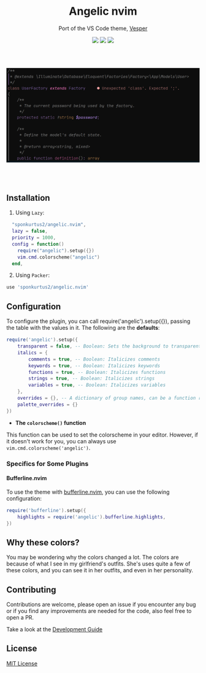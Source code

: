 <div align="center">

# Angelic nvim

Port of the VS Code theme, [Vesper](https://github.com/raunofreiberg/vesper)

<a href="https://dotfyle.com/sponkurtus2/angelicnvim"><img src="https://dotfyle.com/sponkurtus2/angelicnvim/badges/plugins?style=for-the-badge" /></a>
<a href="https://dotfyle.com/sponkurtus2/angelicnvim"><img src="https://dotfyle.com/sponkurtus2/angelicnvim/badges/leaderkey?style=for-the-badge" /></a>
<a href="https://dotfyle.com/sponkurtus2/angelicnvim"><img src="https://dotfyle.com/sponkurtus2/angelicnvim/badges/plugin-manager?style=for-the-badge" /></a>

<br/>
<br/>

![preview](./assets/angelic.png)

<br/>
<br/>

</div>

## Installation

1. Using `Lazy`:

```lua
  "sponkurtus2/angelic.nvim",
  lazy = false,
  priority = 1000,
  config = function()
    require("angelic").setup({})
    vim.cmd.colorscheme("angelic")
  end,
```

2. Using `Packer`:

```lua
use 'sponkurtus2/angelic.nvim'
```

## Configuration

To configure the plugin, you can call require('angelic').setup({}), passing the table with the values in it. The following are the **defaults**:

```lua
require('angelic').setup({
    transparent = false, -- Boolean: Sets the background to transparent
    italics = {
        comments = true, -- Boolean: Italicizes comments
        keywords = true, -- Boolean: Italicizes keywords
        functions = true, -- Boolean: Italicizes functions
        strings = true, -- Boolean: Italicizes strings
        variables = true, -- Boolean: Italicizes variables
    },
    overrides = {}, -- A dictionary of group names, can be a function returning a dictionary or a table.
    palette_overrides = {}
})
```

- **The `colorscheme()` function**

This function can be used to set the colorscheme in your editor. However, if it doesn't work for you, you can always use `vim.cmd.colorscheme('angelic')`.

### Specifics for Some Plugins

#### Bufferline.nvim

To use the theme with [bufferline.nvim](https://github.com/akinsho/bufferline.nvim), you can use the following configuration:

```lua
require('bufferline').setup({
    highlights = require('angelic').bufferline.highlights,
})
```

## Why these colors?
You may be wondering why the colors changed a lot. The colors are because of what I see in my girlfriend's outfits.
She's uses quite a few of these colors, and you can see it in her outfits, and even in her personality.

## Contributing

Contributions are welcome, please open an issue if you encounter any bug or if you find any improvements are needed for the code, also feel free to open a PR.

Take a look at the [Development Guide](./DEVELOPMENT_GUIDE.md)

## License

[MIT License](LICENSE)
